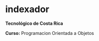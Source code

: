 indexador
=====================
**Tecnológico de Costa Rica**

**Curso:** Programacion Orientada a Objetos